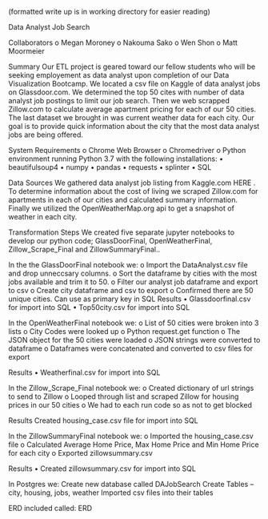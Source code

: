 (formatted write up is in working directory for easier reading)

Data Analyst Job Search

Collaborators
o	Megan Moroney
o	Nakouma Sako
o	Wen Shon
o	Matt Moormeier

Summary
Our ETL project is geared toward our fellow students who will be seeking employement as data analyst upon completion of our Data Visualization Bootcamp.  We located a csv file on Kaggle of data analyst jobs on Glassdoor.com.  We determined the top 50 cites with number of data analyst job postings to limit our job search.  Then we web scrapped Zillow.com to calculate average apartment pricing for each of our 50 cities.  The last dataset we brought in was current weather data for each city.  Our goal is to provide quick information about the city that the most data analyst jobs are being offered.

System Requirements
o	Chrome Web Browser
o	Chromedriver
o	Python environment running Python 3.7 with the following installations:
•	beautifulsoup4
•	numpy
•	pandas
•	requests
•	splinter
•	SQL

Data Sources
We gathered data analyst job listing from Kaggle.com HERE .  To determine information about the cost of living we scraped Zillow.com for apartments in each of our cities and calculated summary information.  Finally we utilized the OpenWeatherMap.org api to get a snapshot of weather in each city.

Transformation Steps
We created five separate jupyter notebooks to develop our python code; GlassDoorFinal, OpenWeatherFinal, Zillow_Scrape_Final and ZillowSummaryFinal..

In the the GlassDoorFinal notebook we:
o	Import the DataAnalyst.csv file and drop unneccsary columns.
o	Sort the dataframe by cities with the most jobs available and trim it to 50.
o	Filter our analyst job dataframe and export to csv
o	Create city dataframe and csv to export
o	Confirmed there are 50 unique cities.  Can use as primary key in SQL
Results
•	Glassdoorfinal.csv for import into SQL
•	Top50city.csv for import into SQL

In the OpenWeatherFinal notebook we:
o	List of 50 cities were broken into 3 lists
o	City Codes were looked up
o	Python request.get function
o	The JSON object for the 50 cities were loaded
o	JSON strings were converted to dataframe
o	Dataframes were concatenated and converted to csv files for export

Results
•	Weatherfinal.csv for import into SQL

In the Zillow_Scrape_Final notebook we:
o	Created dictionary of url strings to send to Zillow
o	Looped through list and scraped Zillow for housing prices in our 50 cities
o	We had to each run code so as not to get blocked

Results
Created housing_case.csv file for import into SQL

In the ZillowSummaryFinal notebook we:
o	Imported the housing_case.csv file
o	Calculated Average Home Price, Max Home Price and Min Home Price for each city
o	Exported zillowsummary.csv

Results
•	Created zillowsummary.csv for import into SQL

In Postgres we:
Create new database called DAJobSearch
Create Tables – city, housing, jobs, weather
Imported csv files into their tables

ERD included called: ERD




